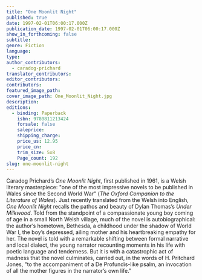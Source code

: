 ```yaml
---
title: "One Moonlit Night"
published: true
date: 1997-02-01T06:00:17.000Z
publication_date: 1997-02-01T06:00:17.000Z
show_in_forthcoming: false
subtitle:
genre: Fiction
language:
type:
author_contributors:
  - caradog-prichard
translator_contributors:
editor_contributors:
contributors:
featured_image_path:
cover_image_path: One_Moonlit_Night.jpg
description:
editions:
  - binding: Paperback
    isbn: 9780811213424
    forsale: false
    saleprice:
    shipping_charge:
    price_us: 12.95
    price_cn:
    trim_size: 5x8
    Page_count: 192
slug: one-moonlit-night
---
```


Caradog Prichard’s _One Moonlit Night_, first published in 1961, is a Welsh literary masterpiece: "one of the most impressive novels to be published in Wales since the Second World War" (_The Oxford Companion to the Literature of Wales_). Just recently translated from the Welsh into English, _One Moonlit Night_ recalls the pathos and beauty of Dylan Thomas’s _Under Milkwood_. Told from the standpoint of a compassionate young boy coming of age in a small North Welsh village, much of the novel is autobiographical: the author’s hometown, Bethesda, a childhood under the shadow of World War I, the boy’s depressed, ailing mother and his heartbreaking empathy for her. The novel is told with a remarkable shifting between formal narrative and local dialect, the young narrator recounting moments in his life with poetic language and tenderness. But it is with a catastrophic act of madness that the novel culminates, carried out, in the words of H. Pritchard Jones, "to the accompaniment of a De Profundis-like psalm, an invocation of all the mother figures in the narrator’s own life."

